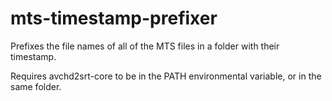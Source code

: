# mts-timestamp-prefixer

Prefixes the file names of all of the MTS files in a folder with their timestamp.

Requires avchd2srt-core to be in the PATH environmental variable, or in the same folder.
